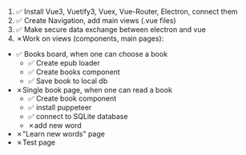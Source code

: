 1. :white_check_mark: Install Vue3, Vuetify3, Vuex, Vue-Router, Electron, connect them
2. :white_check_mark: Create Navigation, add main views (.vue files)
3. :white_check_mark: Make secure data exchange between electron and vue
4. &cross;Work on views (components, main pages):
  - :white_check_mark: Books board, when one can choose a book
    - :white_check_mark: Create epub loader
    - :white_check_mark: Create books component
    - :white_check_mark: Save book to local db
  - &cross;Single book page, when one can read a book
    - :white_check_mark: Create book component
    - :white_check_mark: install puppeteer
    - :white_check_mark: connect to SQLite database
    - &cross;add new word
  - &cross;"Learn new words" page
  - &cross;Test page